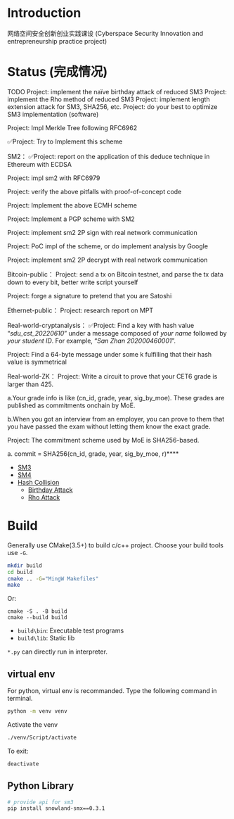 
# Introduction
网络空间安全创新创业实践课设
(Cyberspace Security Innovation and entrepreneurship practice project)

# Status (完成情况)
TODO
Project: implement the naïve birthday attack of reduced SM3
Project: implement the Rho method of reduced SM3
Project: implement length extension attack for SM3, SHA256, etc.
Project: do your best to optimize SM3 implementation (software)

Project: Impl Merkle Tree following RFC6962

✅Project: Try to Implement this scheme

SM2：
✅Project: report on the application of this deduce technique in Ethereum with ECDSA

Project: impl sm2 with RFC6979

Project: verify the above pitfalls with proof-of-concept code

Project: Implement the above ECMH scheme

Project: Implement a PGP scheme with SM2

Project: implement sm2 2P sign with real network communication

Project: PoC impl of the scheme, or do implement analysis by Google

Project: implement sm2 2P decrypt with real network communication

Bitcoin-public：
Project: send a tx on Bitcoin testnet, and parse the tx data down to every bit, better write script yourself

Project: forge a signature to pretend that you are Satoshi

Ethernet-public：
Project: research report on MPT



Real-world-cryptanalysis：
✅Project: Find a key with hash value “*sdu_cst_20220610*” under a message composed of *your name* followed by *your student ID*. For example, “*San Zhan 202000460001*”.

Project: Find a 64-byte message under some k fulfilling that their hash value is symmetrical

Real-world-ZK：
Project: Write a circuit to prove that your CET6 grade is larger than 425.

a.Your grade info is like (cn_id, grade, year, sig_by_moe). These grades are published as commitments onchain by MoE.

b.When you got an interview from an employer, you can prove to them that you have passed the exam without letting them know the exact grade.

Project: The commitment scheme used by MoE is SHA256-based.

a. commit = SHA256(cn_id, grade, year, sig_by_moe, r)****


- [SM3](sm3/README.md)
- [SM4](sm4/README.md)
- [Hash Collision](collision/README.md)
  - [Birthday Attack](collision/birthday_attack/README.md)
  - [Rho Attack](collision/rho_attack/README.md)


# Build

Generally use CMake(3.5+) to build c/c++ project.
Choose your build tools use `-G`.
```bash
mkdir build
cd build
cmake .. -G="MingW Makefiles"
make
```
Or:
```
cmake -S . -B build
cmake --build build
```

- `build\bin`: Executable test programs 
- `build\lib`: Static lib


`*.py` can directly run in interpreter.

## virtual env
For python, virtual env is recommanded. 
Type the following command in terminal. 
```bash
python -m venv venv
```
Activate the venv
```bash
./venv/Script/activate
```
To exit:
```bash
deactivate
```

## Python Library
```bash
# provide api for sm3
pip install snowland-smx==0.3.1
```
